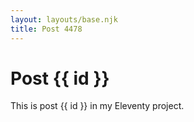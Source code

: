 ```yaml
---
layout: layouts/base.njk
title: Post 4478
---
```


# Post {{ id }}

This is post {{ id }} in my Eleventy project.
